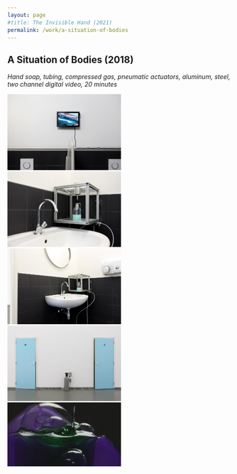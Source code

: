 ```yaml
---
layout: page
#title: The Invisible Hand (2021)
permalink: /work/a-situation-of-bodies
---
```


## A Situation of Bodies (2018)

  *Hand soap, tubing, compressed gas, pneumatic actuators, aluminum, steel, two channel digital video, 20 minutes*

<img src="/assets/A situation of bodies 1.png" alt="A situation of bodies" style="zoom:25%;" />

<img src="/assets/A situation of bodies 2.png" alt="A situation of bodies" style="zoom:25%;" />

<img src="/assets/A situation of bodies 3.png" alt="A situation of bodies" style="zoom:25%;" />

<img src="/assets/A situation of bodies 4.png" alt="A situation of bodies" style="zoom:25%;" />
<img src="/assets/A situation of bodies 5.png" alt="A situation of bodies" style="zoom:25%;" />